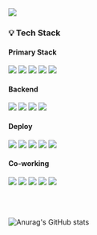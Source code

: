 <img src="https://capsule-render.vercel.app/api?type=waving&color=CFF1A9&height=100&fontAlign=20&section=header&text=Hyeonji%20Hong&fontSize=40&fontColor=7EB541&" />


### 💡 Tech Stack
#### Primary Stack
<a href="https://legacy.reactjs.org" target="_blank"><img src="https://img.shields.io/badge/React-282c34?style=flat&logo=React&logoColor=61DAFB"/></a>
<a href="https://www.typescriptlang.org/" target="_blank"><img src="https://img.shields.io/badge/TypeSCript-3178C6?style=flat&logo=TypeScript&logoColor=ffffff"/></a>
<a href="https://developer.mozilla.org/ko/docs/Web/JavaScript" target="_blank"><img src="https://img.shields.io/badge/JavaScript-F7DF1E?style=flat&logo=JavaScript&logoColor=ffffff"/></a>
<a href="https://developer.mozilla.org/ko/docs/Learn/HTML/Introduction_to_HTML/Getting_started" target="_blank"><img src="https://img.shields.io/badge/HTML5-E34F26?style=flat&logo=HTML5&logoColor=ffffff"/></a>
<a href="https://developer.mozilla.org/ko/docs/Learn/Getting_started_with_the_web/CSS_basics" target="_blank"><img src="https://img.shields.io/badge/CSS3-1572B6?style=flat&logo=CSS3&logoColor=ffffff"/></a>

#### Backend

<a href="https://www.python.org/" target="_blank"><img src="https://img.shields.io/badge/Python-3776AB?style=flat&logo=python&logoColor=ffffff"/></a>
<a href="https://nodejs.org/ko" target="_blank"><img src="https://img.shields.io/badge/Node.js-5FA04E?style=flat&logo=nodedotjs&logoColor=ffffff"/></a>
<a href="https://storybook.js.org/" target="_blank"><img src="https://img.shields.io/badge/Django-092E20?style=flat&logo=django&logoColor=ffffff"/></a>
<a href="https://storybook.js.org/" target="_blank"><img src="https://img.shields.io/badge/Express-000000?style=flat&logo=express&logoColor=ffffff"/></a>

#### Deploy

<a href="https://aws.amazon.com/ko/free/?gclid=CjwKCAiAg8S7BhATEiwAO2-R6qe8OG02eqEKHhARcuxuBKS-oAH3FaVmKe2a4j1mzfrYSEnQ2h968hoCZNoQAvD_BwE&trk=fa2d6ba3-df80-4d24-a453-bf30ad163af9&sc_channel=ps&ef_id=CjwKCAiAg8S7BhATEiwAO2-R6qe8OG02eqEKHhARcuxuBKS-oAH3FaVmKe2a4j1mzfrYSEnQ2h968hoCZNoQAvD_BwE:G:s&s_kwcid=AL!4422!3!563761819834!e!!g!!aws!15286221779!129400439466&all-free-tier.sort-by=item.additionalFields.SortRank&all-free-tier.sort-order=asc&awsf.Free%20Tier%20Types=*all&awsf.Free%20Tier%20Categories=*all" target="_blank"><img src="https://img.shields.io/badge/AWS-232F3E?style=flat&logo=amazonwebservices&logoColor=ffffff"/></a>
<a href="https://www.ncloud.com/" target="_blank"><img src="https://img.shields.io/badge/NCP-03C75A?style=flat&logo=naver&logoColor=ffffff"/></a>
<a href="https://www.docker.com/" target="_blank"><img src="https://img.shields.io/badge/Docker-2496ED?style=flat&logo=docker&logoColor=ffffff"/></a>
<a href="https://nginx.org/" target="_blank"><img src="https://img.shields.io/badge/Nginx-009639?style=flat&logo=nginx&logoColor=ffffff"/></a>
<a href="https://docs.github.com/ko/actions" target="_blank"><img src="https://img.shields.io/badge/GitHubActions-2088FF?style=flat&logo=githubactions&logoColor=ffffff"/></a>

#### Co-working

<a href="https://github.com/" target="_blank"><img src="https://img.shields.io/badge/GitHub-181717?style=flat&logo=github&logoColor=ffffff"/></a>
<a href="https://www.figma.com/" target="_blank"><img src="https://img.shields.io/badge/Figma-F24E1E?style=flat&logo=figma&logoColor=ffffff"/></a>
<a href="https://www.notion.com/" target="_blank"><img src="https://img.shields.io/badge/Notion-000000?style=flat&logo=notion&logoColor=ffffff"/></a>
<a href="https://www.atlassian.com/ko/software/jira?campaign=19324540316&adgroup=143040573765&targetid=kwd-855725830&matchtype=e&network=g&device=c&device_model=&creative=711588581645&keyword=jira&placement=&target=&ds_eid=700000001558501&ds_e1=GOOGLE&gad_source=1&gclid=CjwKCAiAg8S7BhATEiwAO2-R6s44rkShGQdXet90QWlpb7trGl1OMaq8SGXm03fQoCa14423hg24yxoCZiwQAvD_BwE" target="_blank"><img src="https://img.shields.io/badge/Jira-0052CC?style=flat&logo=jira&logoColor=ffffff"/></a>
<a href="https://miro.com/ko/?gclsrc=aw.ds&&utm_source=google&utm_medium=cpc&utm_campaign=S%7CGOO%7CBRN%7CKO%7CEN-EN%7CBrand%7CExact&utm_adgroup=&adgroupid=140666078813&utm_custom=18259414700&utm_content=668037311033&utm_term=miro&matchtype=e&device=c&location=1009877&gad_source=1&gclid=CjwKCAiAg8S7BhATEiwAO2-R6tK0vp8iTZcsiSUtYgPZCiCgFiyH30rXkr1ff6SaMkCEorxSJiSXLhoCPNYQAvD_BwE" target="_blank"><img src="https://img.shields.io/badge/Miro-050038?style=flat&logo=miro&logoColor=ffffff"/></a>

<br/>
<br/>

![Anurag's GitHub stats](https://github-readme-stats.vercel.app/api?username=Honghyeonji&show_icons=true&theme=radical)
